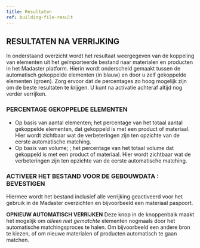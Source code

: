 ```yaml
---
title: Resultaten
ref: building-file-result
---
```


## RESULTATEN NA VERRIJKING
In onderstaand overzicht wordt het resultaat weergegeven van de koppeling van elementen uit het geïmporteerde bestand naar materialen en producten in het Madaster platform. Hierin wordt onderscheid gemaakt tussen de automatisch gekoppelde elementen (in blauw) en door u zelf gekoppelde elementen (groen). Zorg ervoor dat de percentages zo hoog mogelijk zijn om de beste resultaten te krijgen. U kunt na activatie achteraf altijd nog verder verrijken.



### PERCENTAGE GEKOPPELDE ELEMENTEN
- Op basis van aantal elementen; het percentage van het totaal aantal gekoppelde elementen, dat gekoppeld is met een product of materiaal. Hier wordt zichtbaar wat de verbeteringen zijn ten opzichte van de eerste automatische matching.
- Op basis van volume; ; het percentage van het totaal volume dat gekoppeld is met een product of materiaal. Hier wordt zichtbaar wat de verbeteringen zijn ten opzichte van de eerste automatische matching.


### ACTIVEER HET BESTAND VOOR DE GEBOUWDATA : BEVESTIGEN
Hiermee wordt het bestand inclusief alle verrijking geactiveerd voor het gebruik in de Madaster overzichten en bijvoorbeeld een materiaal paspoort.

**OPNIEUW AUTOMATISCH VERRIJKEN**
Deze knop in de knoppenbalk maakt het mogelijk om _alleen niet gematchte_ elementen nogmaals door het automatische matchingsproces te halen. Om bijvoorbeeld een andere bron te kiezen, of om nieuwe materialen of producten automatisch te gaan matchen.




